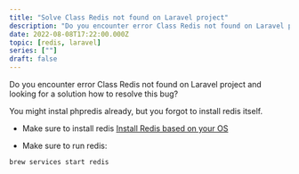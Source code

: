 ```yaml
---
title: "Solve Class Redis not found on Laravel project"
description: "Do you encounter error Class Redis not found on Laravel project and looking for a solution how to resolve this bug?"
date: 2022-08-08T17:22:00.000Z
topic: [redis, laravel]
series: [""]
draft: false
---
```

Do you encounter error Class Redis not found on Laravel project and looking for a solution how to resolve this bug? 

You might instal phpredis already, but you forgot to install redis itself.
- Make sure to install redis
[Install Redis based on your OS](https://redis.io/docs/getting-started/installation/)

- Make sure to run redis:
```
brew services start redis
```






